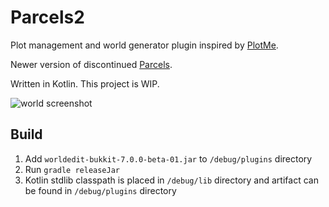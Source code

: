 # Parcels2

Plot management and world generator plugin inspired by [PlotMe](https://github.com/WorldCretornica/PlotMe-Core).

Newer version of discontinued [Parcels](https://github.com/Dico200/Parcels-Java).

Written in Kotlin.
This project is WIP. 

![world screenshot](https://i.imgur.com/tpbKrQI.png)

## Build

1. Add `worldedit-bukkit-7.0.0-beta-01.jar` to `/debug/plugins` directory
2. Run `gradle releaseJar`
3. Kotlin stdlib classpath is placed in `/debug/lib` directory and artifact can be found in `/debug/plugins` directory
